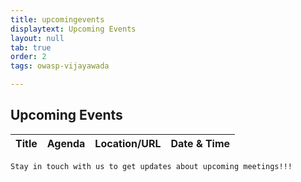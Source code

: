 ```yaml
---
title: upcomingevents
displaytext: Upcoming Events
layout: null
tab: true
order: 2
tags: owasp-vijayawada

---
```


## Upcoming Events

| Title | Agenda | Location/URL | Date & Time |
| --- | --- | --- | --- |
```Stay in touch with us to get updates about upcoming meetings!!!```

